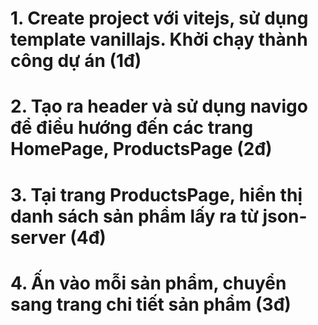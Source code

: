 # 1. Create project với vitejs, sử dụng template vanillajs. Khởi chạy thành công dự án (1đ)

# 2. Tạo ra header và sử dụng navigo để điều hướng đến các trang HomePage, ProductsPage (2đ)

# 3. Tại trang ProductsPage, hiển thị danh sách sản phẩm lấy ra từ json-server (4đ)

# 4. Ấn vào mỗi sản phẩm, chuyển sang trang chi tiết sản phẩm (3đ)
